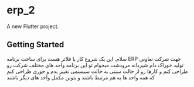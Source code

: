 # erp_2

A new Flutter project.

## Getting Started

سلام. این یک شروع کار با فلاتر هست برای ساخت برنامه ERP  جهت شرکت تعاونی تولید خوراک دام شیردانه مرودشت
میخوام تو این برنامه واحد های مختلف شرکت رو طراحی کنم و کارها رو از حالت سنتی به حالت سیستمی تغییر بدم و جوری طراحی کنم که همه واحد ها به هم مرتبط باشند و بتونن مکمل واحد های دیگر باشند
